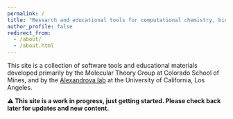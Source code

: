 ```yaml
---
permalink: /
title: "Research and educational tools for computational chemistry, biology, and materials science"
author_profile: false
redirect_from: 
  - /about/
  - /about.html
---
```


This site is a collection of software tools and educational materials developed primarily by the Molecular Theory Group at Colorado School of Mines, and by the [Alexandrova lab](http://www.chem.ucla.edu/~ana/research.html) at the University of California, Los Angeles.

**⚠️ This site is a work in progress, just getting started. Please check back later for updates and new content.**